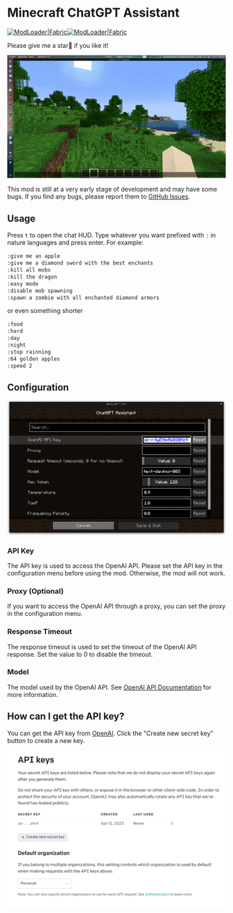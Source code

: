 # Minecraft ChatGPT Assistant

[![ModLoader|Fabric](https://img.shields.io/badge/ModLoader-Fabric-brightgreen)](https://fabricmc.net/)[![ModLoader|Fabric](https://img.shields.io/badge/Minecraft-1.16.5_|_1.18.2_|_1.19.x-blue)](https://minecraft.net/)

Please give me a star🌟 if you like it!

![](assets/example.gif)

This mod is still at a very early stage of development and may have some bugs. 
If you find any bugs, please report them to [GitHub Issues](https://github.com/RIvance/minecraft-chatgpt-assistant/issues).

## Usage

Press `t` to open the chat HUD. Type whatever you want prefixed with `:` in nature languages and press enter. For example:
```
:give me an apple
:give me a diamond sword with the best enchants
:kill all mobs
:kill the dragon
:easy mode
:disable mob spawning
:spawn a zombie with all enchanted diamond armors
```
or even something shorter
```
:food
:hard
:day
:night
:stop rainning
:64 golden apples
:speed 2
```

## Configuration

![](assets/config-menu.png)

### API Key

The API key is used to access the OpenAI API.
Please set the API key in the configuration menu before using the mod.
Otherwise, the mod will not work.

### Proxy (Optional)

If you want to access the OpenAI API through a proxy, you can set the proxy in the configuration menu.

### Response Timeout

The response timeout is used to set the timeout of the OpenAI API response. 
Set the value to 0 to disable the timeout.

### Model

The model used by the OpenAI API.
See [OpenAI API Documentation](https://platform.openai.com/docs/api-reference/models) for more information.

## How can I get the API key?

You can get the API key from [OpenAI](https://platform.openai.com/account/api-keys). 
Click the "Create new secret key" button to create a new key.

![](assets/api-key.png)
